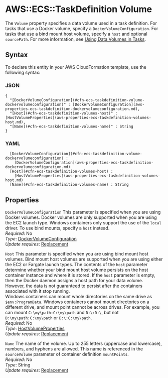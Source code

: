 # AWS::ECS::TaskDefinition Volume<a name="aws-properties-ecs-taskdefinition-volumes"></a>

The `Volume` property specifies a data volume used in a task definition\. For tasks that use a Docker volume, specify a `DockerVolumeConfiguration`\. For tasks that use a bind mount host volume, specify a `host` and optional `sourcePath`\. For more information, see [Using Data Volumes in Tasks](http://docs.aws.amazon.com/AmazonECS/latest/developerguide/using_data_volumes.html)\.

## Syntax<a name="aws-properties-ecs-taskdefinition-volumes-syntax"></a>

To declare this entity in your AWS CloudFormation template, use the following syntax:

### JSON<a name="aws-properties-ecs-taskdefinition-volumes-syntax.json"></a>

```
{
  "[DockerVolumeConfiguration](#cfn-ecs-taskdefinition-volume-dockervolumeconfiguration)" : [DockerVolumeConfiguration](aws-properties-ecs-taskdefinition-dockervolumeconfiguration.md),
  "[Host](#cfn-ecs-taskdefinition-volumes-host)" : [HostVolumeProperties](aws-properties-ecs-taskdefinition-volumes-host.md),
  "[Name](#cfn-ecs-taskdefinition-volumes-name)" : String
}
```

### YAML<a name="aws-properties-ecs-taskdefinition-volumes-syntax.yaml"></a>

```
﻿  [DockerVolumeConfiguration](#cfn-ecs-taskdefinition-volume-dockervolumeconfiguration) : 
    [DockerVolumeConfiguration](aws-properties-ecs-taskdefinition-dockervolumeconfiguration.md)
﻿  [Host](#cfn-ecs-taskdefinition-volumes-host) : 
    [HostVolumeProperties](aws-properties-ecs-taskdefinition-volumes-host.md)
﻿  [Name](#cfn-ecs-taskdefinition-volumes-name) : String
```

## Properties<a name="aws-properties-ecs-taskdefinition-volumes-properties"></a>

`DockerVolumeConfiguration`  <a name="cfn-ecs-taskdefinition-volume-dockervolumeconfiguration"></a>
This parameter is specified when you are using Docker volumes\. Docker volumes are only supported when you are using the EC2 launch type\. Windows containers only support the use of the `local` driver\. To use bind mounts, specify a `host` instead\.  
*Required*: No  
*Type*: [DockerVolumeConfiguration](aws-properties-ecs-taskdefinition-dockervolumeconfiguration.md)  
*Update requires*: [Replacement](https://docs.aws.amazon.com/AWSCloudFormation/latest/UserGuide/using-cfn-updating-stacks-update-behaviors.html#update-replacement)

`Host`  <a name="cfn-ecs-taskdefinition-volumes-host"></a>
This parameter is specified when you are using bind mount host volumes\. Bind mount host volumes are supported when you are using either the EC2 or Fargate launch types\. The contents of the `host` parameter determine whether your bind mount host volume persists on the host container instance and where it is stored\. If the `host` parameter is empty, then the Docker daemon assigns a host path for your data volume\. However, the data is not guaranteed to persist after the containers associated with it stop running\.  
Windows containers can mount whole directories on the same drive as `$env:ProgramData`\. Windows containers cannot mount directories on a different drive, and mount point cannot be across drives\. For example, you can mount `C:\my\path:C:\my\path` and `D:\:D:\`, but not `D:\my\path:C:\my\path` or `D:\:C:\my\path`\.  
*Required*: No  
*Type*: [HostVolumeProperties](aws-properties-ecs-taskdefinition-volumes-host.md)  
*Update requires*: [Replacement](https://docs.aws.amazon.com/AWSCloudFormation/latest/UserGuide/using-cfn-updating-stacks-update-behaviors.html#update-replacement)

`Name`  <a name="cfn-ecs-taskdefinition-volumes-name"></a>
The name of the volume\. Up to 255 letters \(uppercase and lowercase\), numbers, and hyphens are allowed\. This name is referenced in the `sourceVolume` parameter of container definition `mountPoints`\.  
*Required*: No  
*Type*: String  
*Update requires*: [Replacement](https://docs.aws.amazon.com/AWSCloudFormation/latest/UserGuide/using-cfn-updating-stacks-update-behaviors.html#update-replacement)